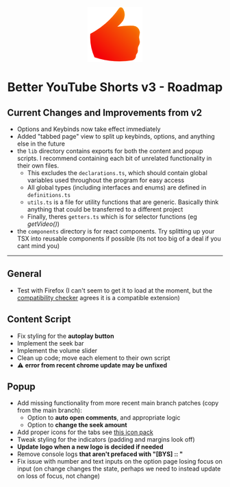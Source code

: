 <div align="center">

![BYS Icon](./src/assets/icons/bys-128.png)

# Better YouTube Shorts v3 - Roadmap
</div>

## Current Changes and Improvements from v2
- Options and Keybinds now take effect immediately
- Added "tabbed page" view to split up keybinds, options, and anything else in the future
- the `lib` directory contains exports for both the content and popup scripts. I recommend containing each bit of unrelated functionality in their own files.
  - This excludes the `declarations.ts`, which should contain global variables used throughout the program for easy access
  - All global types (including interfaces and enums) are defined in `definitions.ts`
  - `utils.ts` is a file for utility functions that are generic. Basically think anything that could be transferred to a different project 
  - Finally, theres `getters.ts` which is for selector functions (eg *getVideo()*)
- the `components` directory is for react components. Try splitting up your TSX into reusable components if possible (its not too big of a deal if you cant mind you)

--- 
## General
- Test with Firefox (I can't seem to get it to load at the moment, but the [compatibility checker](https://www.extensiontest.com/) agrees it is a compatible extension)

## Content Script
- Fix styling for the **autoplay button**
- Implement the seek bar
- Implement the volume slider
- Clean up code; move each element to their own script
- ⚠️ **error from recent chrome update may be unfixed**

## Popup
- Add missing functionality from more recent main branch patches (copy from the main branch):
  - Option to **auto open comments**, and appropriate logic
  - Option to **change the seek amount**
- Add proper icons for the tabs see [this icon pack](https://fonts.google.com/icons)
- Tweak styling for the indicators (padding and margins look off)
- **Update logo when a new logo is decided if needed**
- Remove console logs **that aren't prefaced with "[BYS] :: "**
- Fix issue with number and text inputs on the option page losing focus on input (on change changes the state, perhaps we need to instead update on loss of focus, not change)